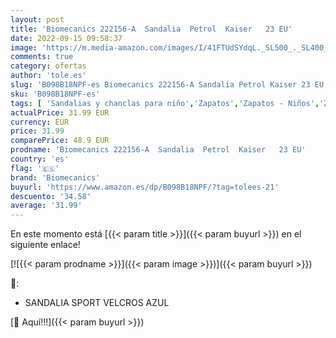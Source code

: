```yaml
---
layout: post
title: 'Biomecanics 222156-A  Sandalia  Petrol  Kaiser   23 EU'
date: 2022-09-15 09:58:37
image: 'https://m.media-amazon.com/images/I/41FTUdSYdqL._SL500_._SL400_.jpg'
comments: true
category: ofertas
author: 'tole.es'
slug: 'B098B18NPF-es Biomecanics 222156-A Sandalia Petrol Kaiser 23 EU'
sku: 'B098B18NPF-es'
tags: [ 'Sandalias y chanclas para niño','Zapatos','Zapatos - Niños','Zapatos y complementos','biomecanics','sandalia','🇪🇸', ]
actualPrice: 31.99 EUR
currency: EUR
price: 31.99
comparePrice: 48.9 EUR
prodname: 'Biomecanics 222156-A  Sandalia  Petrol  Kaiser   23 EU'
country: 'es'
flag: '🇪🇸'
brand: 'Biomecanics'
buyurl: 'https://www.amazon.es/dp/B098B18NPF/?tag=tolees-21'
descuento: '34.58'
average: '31.99'
---
```


En este momento está [{{< param title >}}]({{< param buyurl >}}) en el siguiente enlace!

[![{{< param prodname >}}]({{< param image >}})]({{< param buyurl >}})

🔎:

- SANDALIA SPORT VELCROS AZUL

[🛒 Aquí!!!]({{< param buyurl >}})
